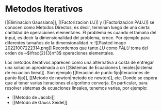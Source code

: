 # Metodos Iterativos

[[Eliminacion Gaussiana]], [[Factorizacion LU]] y [[Factorizacion PALU]] se conocen como Metodos Directos, es decir, terminan luego de una cierta cantidad de operaciones elementales. El problema es cuando el tamaña del input, es decir la dimensionalidad del problema, crece.
Por ejemplo para diferentes tamaños de la dimensionalidad n:
![[Pasted image 20221007222314.png]]
Recordemos que tanto $LU$ como $PALU$ toma del orden de ~$\frac{2}{3}n^3$ operaciones elementales.

Los metodos iterativos aparecen como una alternativa a costa de entregar una solucion aproximada a un [[Sistemas de Ecuaciones Lineales|sistema de ecuacion lineal]].  Son ejemplo [[Iteracion de punto fijo|iteraciones de punto fijo]], [[Metodo de newton|metodo de newton]], etc. Donde se espera que al tener varias iteraciones el algoritmo converja.
En particular, para resolver sistemas de ecuaciones lineales, tenemos varias, por ejemplo:
- [[Metodo de Jacobi]]
- [[Metodo de Gauss Seidel]]